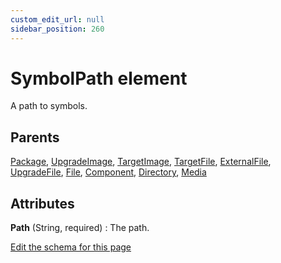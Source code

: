 ```yaml
---
custom_edit_url: null
sidebar_position: 260
---
```

# SymbolPath element
A path to symbols.

## Parents
[Package](package.md), [UpgradeImage](upgradeimage.md), [TargetImage](targetimage.md), [TargetFile](targetfile.md), [ExternalFile](externalfile.md), [UpgradeFile](upgradefile.md), [File](file.md), [Component](component.md), [Directory](directory.md), [Media](media.md)

## Attributes
**Path** (String, required)
  : The path.


[Edit the schema for this page](https://github.com/wixtoolset/web/blob/master/src/xsd4/wix.xsd)